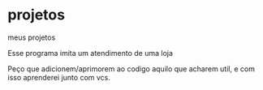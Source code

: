# projetos
 meus projetos

Esse programa imita um atendimento de uma loja

Peço que adicionem/aprimorem ao codigo aquilo que acharem util, e com isso aprenderei
junto com vcs.
